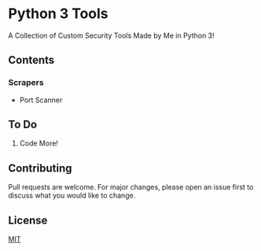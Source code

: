 # Python 3 Tools #

A Collection of Custom Security Tools Made by Me in Python 3!

## Contents ##
### Scrapers ###
  - Port Scanner

## To Do ## 

1. Code More!

## Contributing ## 

Pull requests are welcome. For major changes, please open an issue first to discuss what you would like to change.

## License ## 

[MIT](https://choosealicense.com/licenses/mit/)
